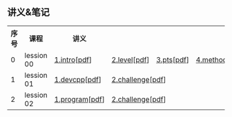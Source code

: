 ## 讲义&笔记


<table>
  <tr><th>序号</th><th>课程</th><th>讲义</th></tr>
  <tr><td>0</td><td>lession 00</td>
    <td>
      <a href='lesson00/1.intro.html'>1.intro</a>[<a href='lesson00/00.1-intro.pdf'>pdf</a>]
    </td><td>
      <a href='lesson00/2.level.html'>2.level</a>[<a href='lesson00/00.2-level.pdf'>pdf</a>]
    </td><td>
      <a href='lesson00/3.pts.html'>3.pts</a>[<a href='lesson00/00.3-pts.pdf'>pdf</a>]
    </td><td>
      <a href='lesson00/4.method.html'>4.method</a>[<a href='lesson00/00.4-method.pdf'>pdf</a>]
    </td><td>
      <a href='lesson00/5.resource.html'>5.resource</a>[<a href='lesson00/00.5-resource.pdf'>pdf</a>]
    </td><td>
      <a href='lesson00/6.tong11.html'>6.tong11</a>[<a href='lesson00/00.6-tong11.pdf'>pdf</a>]
    </td>
  </tr>
  <tr><td>1</td><td>lession 01</td><td>
      <a href='lesson01/1.devcpp.html'>1.devcpp</a>[<a href='lesson01/00.1-devcpp.pdf'>pdf</a>]
    </td><td style="text-align:left;" colspan="5">
      <a href='lesson01/2.challenge.html'>2.challenge</a>[<a href='lesson01/00.2-challenge.pdf'>pdf</a>]
    </td>
  </tr>
  <tr><td>2</td><td>lession 02</td><td>
      <a href='lesson02/1.program.html'>1.program</a>[<a href='lesson02/00.1-program.pdf'>pdf</a>]
    </td><td style="text-align:left;" colspan="5">
      <a href='lesson02/2.challenge.html'>2.challenge</a>[<a href='lesson02/00.2-challenge.pdf'>pdf</a>]
    </td>
  </tr>
</table>



    